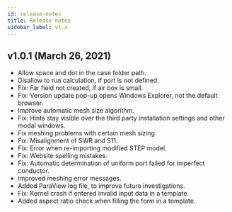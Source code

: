 ```yaml
---
id: release-notes
title: Release notes
sidebar_label: v1.x
---
```


## v1.0.1 (March 26, 2021)
* Allow space and dot in the case folder path.
* Disallow to run calculation, if port is not defined.
* Fix: Far field not created, if air box is small.
* Fix: Version update pop-up opens Windows Explorer, not the default browser.
* Improve automatic mesh size algorithm.
* Fix: Hints stay visible over the third party installation settings and other modal windows.
* Fix meshing problems with certain mesh sizing.
* Fix: Misalignment of SWR and S11.
* Fix: Error when re-importing modified STEP model.
* Fix: Website spelling mistakes.
* Fix: Automatic determination of uniform port failed for imperfect conductor.
* Improved meshing error messages.
* Added ParaView log file, to improve future investigations.
* Fix: Kernel crash if entered invalid input data in a template.
* Added aspect ratio check when filling the form in a template.
